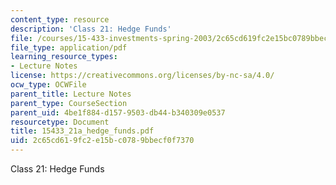 ```yaml
---
content_type: resource
description: 'Class 21: Hedge Funds'
file: /courses/15-433-investments-spring-2003/2c65cd619fc2e15bc0789bbecf0f7370_15433_21a_hedge_funds.pdf
file_type: application/pdf
learning_resource_types:
- Lecture Notes
license: https://creativecommons.org/licenses/by-nc-sa/4.0/
ocw_type: OCWFile
parent_title: Lecture Notes
parent_type: CourseSection
parent_uid: 4be1f884-d157-9503-db44-b340309e0537
resourcetype: Document
title: 15433_21a_hedge_funds.pdf
uid: 2c65cd61-9fc2-e15b-c078-9bbecf0f7370
---
```

Class 21: Hedge Funds